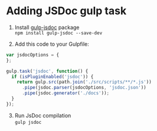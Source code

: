 # Adding JSDoc gulp task

1. Install [gulp-jsdoc](https://www.npmjs.org/package/gulp-jsdoc) package <br>
  `npm install gulp-jsdoc --save-dev`

2. Add this code to your Gulpfile:

  ```javascript
  var jsdocOptions = {
  };

  gulp.task('jsdoc', function() {
    if (isPluginEnabled('jsdoc')) {
      return gulp.src(path.join('./src/scripts/**/*.js'))
        .pipe(jsdoc.parser(jsdocOptions, 'jsdoc.json'))
        .pipe(jsdoc.generator('./docs'));
    }
  });
  ```

3. Run JsDoc compilation <br>
  `gulp jsdoc`
